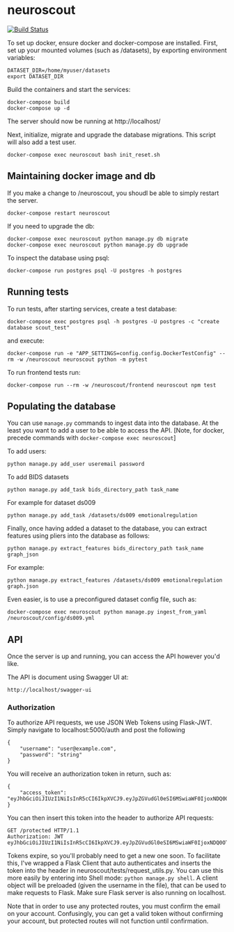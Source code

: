 # neuroscout

[![Build Status](https://travis-ci.com/PsychoinformaticsLab/neuroscout.svg?token=mytABRBRnBitJJpBpMxh&branch=master)](https://travis-ci.com/PsychoinformaticsLab/neuroscout)

To set up docker, ensure docker and docker-compose are installed.
First, set up your mounted volumes (such as /datasets), by exporting environment variables:

    DATASET_DIR=/home/myuser/datasets
    export DATASET_DIR

Build the containers and start the services:

    docker-compose build
    docker-compose up -d

The server should now be running at http://localhost/

Next, initialize, migrate and upgrade the database migrations. This script will
also add a test user.

    docker-compose exec neuroscout bash init_reset.sh


## Maintaining docker image and db

If you make a change to /neuroscout, you shoudl be able to simply restart the server.

    docker-compose restart neuroscout

If you need to upgrade the db:

    docker-compose exec neuroscout python manage.py db migrate
    docker-compose exec neuroscout python manage.py db upgrade

To inspect the database using psql:

    docker-compose run postgres psql -U postgres -h postgres

## Running tests
To run tests, after starting services, create a test database:

    docker-compose exec postgres psql -h postgres -U postgres -c "create database scout_test"

and execute:

    docker-compose run -e "APP_SETTINGS=config.config.DockerTestConfig" --rm -w /neuroscout neuroscout python -m pytest

To run frontend tests run:

    docker-compose run --rm -w /neuroscout/frontend neuroscout npm test



## Populating the database
You can use `manage.py` commands to ingest data into the database. At the least you want to add a user to be able to access the API.
[Note, for docker, precede commands with `docker-compose exec neuroscout`]

To add users:

    python manage.py add_user useremail password

To add BIDS datasets

    python manage.py add_task bids_directory_path task_name

For example for dataset ds009

    python manage.py add_task /datasets/ds009 emotionalregulation

Finally, once having added a dataset to the database, you can extract features
  using pliers into the database as follows:

    python manage.py extract_features bids_directory_path task_name graph_json

For example:

    python manage.py extract_features /datasets/ds009 emotionalregulation graph.json


Even easier, is to use a preconfigured dataset config file, such as:

    docker-compose exec neuroscout python manage.py ingest_from_yaml /neuroscout/config/ds009.yml



## API
Once the server is up and running, you can access the API however you'd like.

The API is document using Swagger UI at:

    http://localhost/swagger-ui

### Authorization
To authorize API requests, we use JSON Web Tokens using Flask-JWT. Simply navigate to localhost:5000/auth and post the following

    {
        "username": "user@example.com",
        "password": "string"
    }

You will receive an authorization token in return, such as:

    {
        "access_token": "eyJhbGciOiJIUzI1NiIsInR5cCI6IkpXVCJ9.eyJpZGVudGl0eSI6MSwiaWF0IjoxNDQ0OTE3NjQwLCJuYmYiOjE0NDQ5MTc2NDAsImV4cCI6MTQ0NDkxNzk0MH0.KPmI6WSjRjlpzecPvs3q_T3cJQvAgJvaQAPtk1abC_E"
    }

You can then insert this token into the header to authorize API requests:

    GET /protected HTTP/1.1
    Authorization: JWT eyJhbGciOiJIUzI1NiIsInR5cCI6IkpXVCJ9.eyJpZGVudGl0eSI6MSwiaWF0IjoxNDQ0OTE3NjQwLCJuYmYiOjE0NDQ5MTc2NDAsImV4cCI6MTQ0NDkxNzk0MH0.KPmI6WSjRjlpzecPvs3q_T3cJQvAgJvaQAPtk1abC_E

Tokens expire, so you'll probably need to get a new one soon. To facilitate this, I've wrapped a Flask Client that auto authenticates and inserts the token into the header in neuroscout/tests/request_utils.py. You can use this more easily by entering into Shell mode: `python manage.py shell`. A client object will be preloaded (given the username in the file), that can be used to make requests to Flask. Make sure Flask server is also running on localhost.

Note that in order to use any protected routes, you must confirm the email on your account. Confusingly, you can get a valid token without confirming your account, but protected routes will not function until confirmation.
